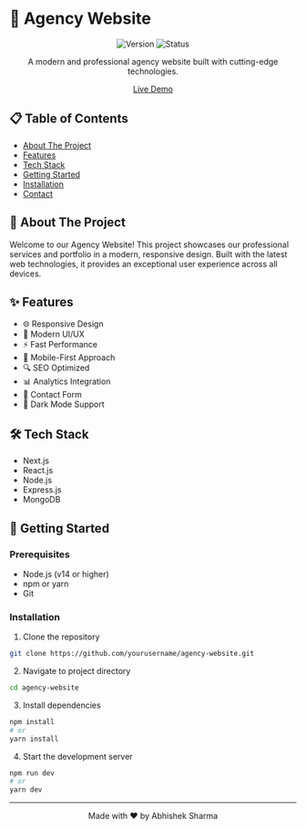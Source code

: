 # 🚀 Agency Website

<div align="center">

![Version](https://img.shields.io/badge/version-1.0.0-blue.svg)
![Status](https://img.shields.io/badge/status-active-brightgreen.svg)

A modern and professional agency website built with cutting-edge technologies.

[Live Demo](https://agency-website-one-omega.vercel.app/)

</div>

## 📋 Table of Contents
- [About The Project](#about-the-project)
- [Features](#features)
- [Tech Stack](#tech-stack)
- [Getting Started](#getting-started)
- [Installation](#installation)
- [Contact](#contact)

## 🎯 About The Project

Welcome to our Agency Website! This project showcases our professional services and portfolio in a modern, responsive design. Built with the latest web technologies, it provides an exceptional user experience across all devices.

## ✨ Features

- 🌐 Responsive Design
- 🎨 Modern UI/UX
- ⚡ Fast Performance
- 📱 Mobile-First Approach
- 🔍 SEO Optimized
- 📊 Analytics Integration
- 📝 Contact Form
- 🌙 Dark Mode Support

## 🛠️ Tech Stack

- Next.js
- React.js
- Node.js
- Express.js
- MongoDB

## 🚀 Getting Started

### Prerequisites
- Node.js (v14 or higher)
- npm or yarn
- Git

### Installation

1. Clone the repository
```bash
git clone https://github.com/yourusername/agency-website.git
```

2. Navigate to project directory
```bash
cd agency-website
```

3. Install dependencies
```bash
npm install
# or
yarn install
```

4. Start the development server
```bash
npm run dev
# or
yarn dev
```




---

<div align="center">
Made with ❤️ by Abhishek Sharma
</div> 
